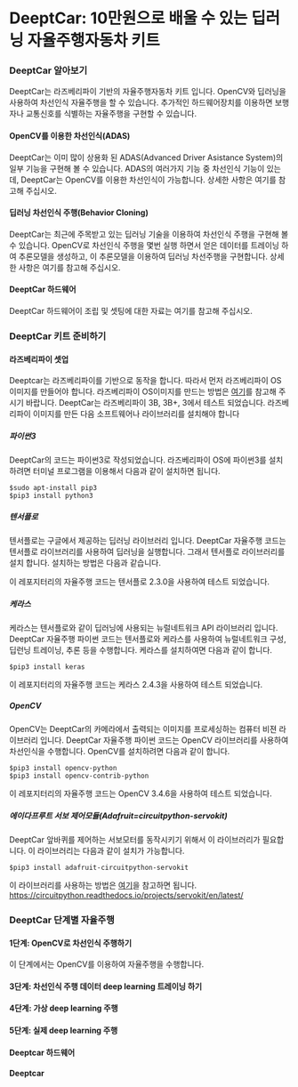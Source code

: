 
# DeeptCar: 10만원으로 배울 수 있는 딥러닝 자율주행자동차 키트  

### DeeptCar 알아보기 
DeeptCar는 라즈베리파이 기반의 자율주행자동차 키트 입니다. OpenCV와 딥러닝을 사용하여 차선인식 자율주행을 할 수 있습니다. 추가적인 하드웨어장치를 이용하면 보행자나 교통신호를 식별하는 자율주행을 구현할 수 있습니다.  
#### OpenCV를 이용한 차선인식(ADAS)
DeeptCar는 이미 많이 상용화 된 ADAS(Advanced Driver Asistance System)의 일부 기능을 구현해 볼 수 있습니다. ADAS의 여러가지 기능 중 차선인식 기능이 있는데, DeeptCar는 OpenCV를 이용한 차선인식이 가능합니다. 상세한 사항은 여기를 참고해 주십시오. 
#### 딥러닝 차선인식 주행(Behavior Cloning)
DeeptCar는 최근에 주목받고 있는 딥러닝 기술을 이용하여 차선인식 주행을 구현해 볼 수 있습니다. OpenCV로 차선인식 주행을 몇번 실행 하면서 얻은 데이터를 트레이닝 하여 추론모델을 생성하고, 이 추론모델을 이용하여 딥러닝 차선주행을 구현합니다. 상세한 사항은 여기를 참고해 주십시오. 
#### DeeptCar 하드웨어 
DeeptCar 하드웨어이 조립 및 셋팅에 대한 자료는 여기를 참고해 주십시오. 

### DeeptCar 키트 준비하기 
#### 라즈베리파이 셋업 
Deeptcar는 라즈베리파이를 기반으로 동작을 합니다. 따라서 먼저 라즈베리파이 OS 이미지를 만들어야 합니다. 라즈베리파이 OS이미지를 만드는 방법은 [여기](https://www.raspberrypi.org/software/operating-systems/#raspberry-pi-os-32-bit)를 참고해 주시기 바랍니다.  DeeptCar는 라즈베리파이 3B, 3B+, 3에서 테스트 되었습니다. 라즈베리파이 이미지를 만든 다음 소프트웨어나 라이브러리를 설치해야 합니다  
##### 파이썬3
DeeptCar의 코드는 파이썬3로 작성되었습니다. 라즈베리파이 OS에 파이썬3를 설치하려면 터미널 프로그램을 이용해서 다음과 같이 설치하면 됩니다.   
<pre><code>$sudo apt-install pip3
$pip3 install python3
</code></pre>
##### 텐서플로
텐서플로는 구글에서 제공하는 딥러닝 라이브러리 입니다. DeeptCar 자율주행 코드는 텐서플로 라이브러리를 사용하여 딥러닝을 실행합니다. 그래서 텐서플로 라이브러리를 설치 합니다. 설치하는 방법은 다음과 같습니다. 

이 레포지터리의 자율주행 코드는 텐서플로 2.3.0을 사용하여 테스트 되었습니다. 
##### 케라스
케라스는 텐서플로와 같이 딥러닝에 사용되는 뉴럴네트워크 API 라이브러리 입니다. DeeptCar 자율주행 파이썬 코드는 텐서플로와 케라스를 사용하여 뉴럴네트워크 구성, 딥런닝 트레이닝, 추론 등을 수행합니다. 케라스를 설치하여면 다음과 같이 합니다. 
<pre><code>$pip3 install keras</code></pre>
이 레포지터리의 자율주행 코드는 케라스 2.4.3을 사용하여 테스트 되었습니다.
##### OpenCV
OpenCV는 DeeptCar의 카메라에서 출력되는 이미지를 프로세싱하는 컴퓨터 비젼 라이브러리 입니다. DeeptCar 자율주행 파이썬 코드는 OpenCV 라이브러리를 사용하여 차선인식을 수행합니다. OpenCV를 설치하려면 다음과 같이 합니다. 
<pre><code>$pip3 install opencv-python
$pip3 install opencv-contrib-python
</code></pre>
이 레포지터리의 자율주행 코드는 OpenCV 3.4.6을 사용하여 테스트 되었습니다.
##### 에이다프루트 서보 제어모듈(Adafruit=circuitpython-servokit)
DeeptCar 앞바퀴를 제어하는 서보모터를 동작시키기 위해서 이 라이브러리가 필요합니다. 이 라이브러리는 다음과 같이 설치가 가능합니다. 
<pre><code>$pip3 install adafruit-circuitpython-servokit</code></pre>
이 라이브러리를 사용하는 방법은 [여기](https://circuitpython.readthedocs.io/projects/servokit/en/latest/)을 참고하면 됩니다. 
https://circuitpython.readthedocs.io/projects/servokit/en/latest/

### DeeptCar 단계별 자율주행 
#### 1단계: OpenCV로 차선인식 주행하기  
이 단계에서는 OpenCV를 이용하여 자율주행을 수행합니다.  

#### 3단계: 차선인식 주행 데이터 deep learning 트레이닝 하기 

#### 4단계: 가상 deep learning 주행 

#### 5단계: 실제 deep learning 주행 

#### Deeptcar 하드웨어 

#### Deeptcar 


